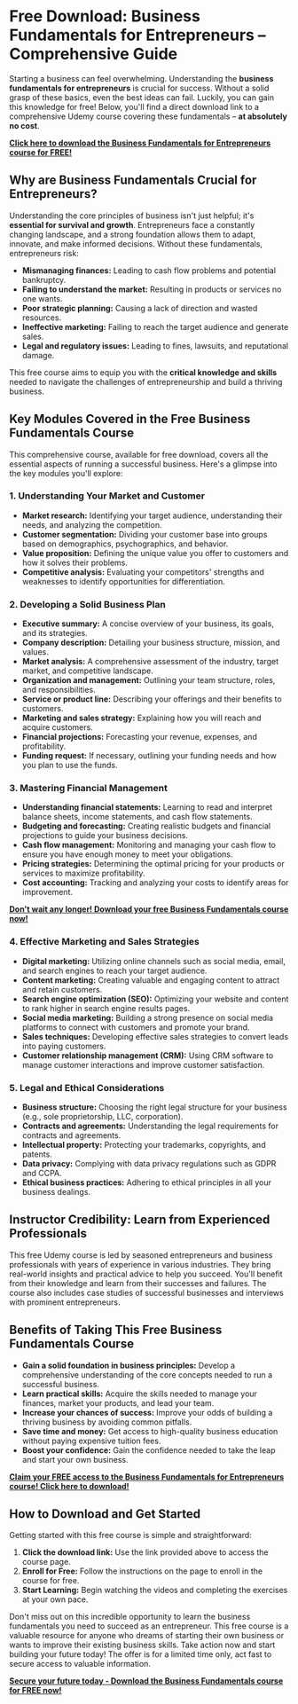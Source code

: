 # Free Download: Business Fundamentals for Entrepreneurs – Comprehensive Guide

Starting a business can feel overwhelming. Understanding the **business fundamentals for entrepreneurs** is crucial for success. Without a solid grasp of these basics, even the best ideas can fail. Luckily, you can gain this knowledge for free! Below, you'll find a direct download link to a comprehensive Udemy course covering these fundamentals – **at absolutely no cost**.

[**Click here to download the Business Fundamentals for Entrepreneurs course for FREE!**](https://udemywork.com/business-fundamentals-for-entrepreneurs)

## Why are Business Fundamentals Crucial for Entrepreneurs?

Understanding the core principles of business isn't just helpful; it's **essential for survival and growth**. Entrepreneurs face a constantly changing landscape, and a strong foundation allows them to adapt, innovate, and make informed decisions. Without these fundamentals, entrepreneurs risk:

*   **Mismanaging finances:** Leading to cash flow problems and potential bankruptcy.
*   **Failing to understand the market:** Resulting in products or services no one wants.
*   **Poor strategic planning:** Causing a lack of direction and wasted resources.
*   **Ineffective marketing:** Failing to reach the target audience and generate sales.
*   **Legal and regulatory issues:** Leading to fines, lawsuits, and reputational damage.

This free course aims to equip you with the **critical knowledge and skills** needed to navigate the challenges of entrepreneurship and build a thriving business.

## Key Modules Covered in the Free Business Fundamentals Course

This comprehensive course, available for free download, covers all the essential aspects of running a successful business. Here's a glimpse into the key modules you'll explore:

### 1. Understanding Your Market and Customer

*   **Market research:** Identifying your target audience, understanding their needs, and analyzing the competition.
*   **Customer segmentation:** Dividing your customer base into groups based on demographics, psychographics, and behavior.
*   **Value proposition:** Defining the unique value you offer to customers and how it solves their problems.
*   **Competitive analysis:** Evaluating your competitors' strengths and weaknesses to identify opportunities for differentiation.

### 2. Developing a Solid Business Plan

*   **Executive summary:** A concise overview of your business, its goals, and its strategies.
*   **Company description:** Detailing your business structure, mission, and values.
*   **Market analysis:** A comprehensive assessment of the industry, target market, and competitive landscape.
*   **Organization and management:** Outlining your team structure, roles, and responsibilities.
*   **Service or product line:** Describing your offerings and their benefits to customers.
*   **Marketing and sales strategy:** Explaining how you will reach and acquire customers.
*   **Financial projections:** Forecasting your revenue, expenses, and profitability.
*   **Funding request:** If necessary, outlining your funding needs and how you plan to use the funds.

### 3. Mastering Financial Management

*   **Understanding financial statements:** Learning to read and interpret balance sheets, income statements, and cash flow statements.
*   **Budgeting and forecasting:** Creating realistic budgets and financial projections to guide your business decisions.
*   **Cash flow management:** Monitoring and managing your cash flow to ensure you have enough money to meet your obligations.
*   **Pricing strategies:** Determining the optimal pricing for your products or services to maximize profitability.
*   **Cost accounting:** Tracking and analyzing your costs to identify areas for improvement.

[**Don't wait any longer! Download your free Business Fundamentals course now!**](https://udemywork.com/business-fundamentals-for-entrepreneurs)

### 4. Effective Marketing and Sales Strategies

*   **Digital marketing:** Utilizing online channels such as social media, email, and search engines to reach your target audience.
*   **Content marketing:** Creating valuable and engaging content to attract and retain customers.
*   **Search engine optimization (SEO):** Optimizing your website and content to rank higher in search engine results pages.
*   **Social media marketing:** Building a strong presence on social media platforms to connect with customers and promote your brand.
*   **Sales techniques:** Developing effective sales strategies to convert leads into paying customers.
*   **Customer relationship management (CRM):** Using CRM software to manage customer interactions and improve customer satisfaction.

### 5. Legal and Ethical Considerations

*   **Business structure:** Choosing the right legal structure for your business (e.g., sole proprietorship, LLC, corporation).
*   **Contracts and agreements:** Understanding the legal requirements for contracts and agreements.
*   **Intellectual property:** Protecting your trademarks, copyrights, and patents.
*   **Data privacy:** Complying with data privacy regulations such as GDPR and CCPA.
*   **Ethical business practices:** Adhering to ethical principles in all your business dealings.

## Instructor Credibility: Learn from Experienced Professionals

This free Udemy course is led by seasoned entrepreneurs and business professionals with years of experience in various industries. They bring real-world insights and practical advice to help you succeed. You'll benefit from their knowledge and learn from their successes and failures. The course also includes case studies of successful businesses and interviews with prominent entrepreneurs.

## Benefits of Taking This Free Business Fundamentals Course

*   **Gain a solid foundation in business principles:** Develop a comprehensive understanding of the core concepts needed to run a successful business.
*   **Learn practical skills:** Acquire the skills needed to manage your finances, market your products, and lead your team.
*   **Increase your chances of success:** Improve your odds of building a thriving business by avoiding common pitfalls.
*   **Save time and money:** Get access to high-quality business education without paying expensive tuition fees.
*   **Boost your confidence:** Gain the confidence needed to take the leap and start your own business.

[**Claim your FREE access to the Business Fundamentals for Entrepreneurs course! Click here to download!**](https://udemywork.com/business-fundamentals-for-entrepreneurs)

## How to Download and Get Started

Getting started with this free course is simple and straightforward:

1.  **Click the download link:** Use the link provided above to access the course page.
2.  **Enroll for Free:** Follow the instructions on the page to enroll in the course for free.
3.  **Start Learning:** Begin watching the videos and completing the exercises at your own pace.

Don't miss out on this incredible opportunity to learn the business fundamentals you need to succeed as an entrepreneur. This free course is a valuable resource for anyone who dreams of starting their own business or wants to improve their existing business skills. Take action now and start building your future today!
The offer is for a limited time only, act fast to secure access to valuable information.

[**Secure your future today - Download the Business Fundamentals course for FREE now!**](https://udemywork.com/business-fundamentals-for-entrepreneurs)
